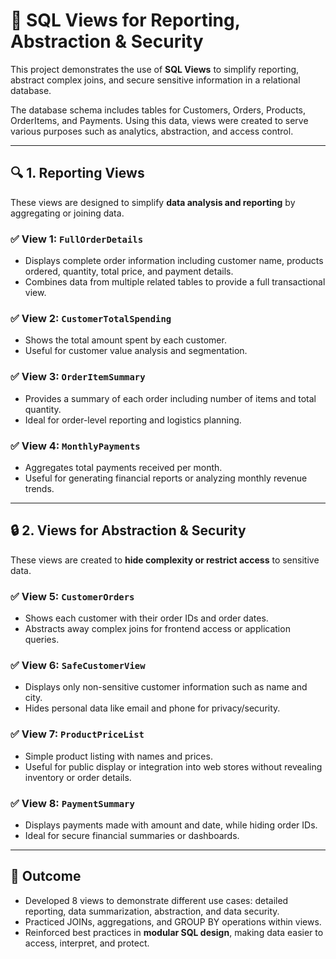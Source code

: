# 🧾 SQL Views for Reporting, Abstraction & Security

This project demonstrates the use of **SQL Views** to simplify reporting, abstract complex joins, and secure sensitive information in a relational database.

The database schema includes tables for Customers, Orders, Products, OrderItems, and Payments. Using this data, views were created to serve various purposes such as analytics, abstraction, and access control.

---

## 🔍 1. Reporting Views

These views are designed to simplify **data analysis and reporting** by aggregating or joining data.

### ✅ View 1: `FullOrderDetails`
- Displays complete order information including customer name, products ordered, quantity, total price, and payment details.
- Combines data from multiple related tables to provide a full transactional view.

### ✅ View 2: `CustomerTotalSpending`
- Shows the total amount spent by each customer.
- Useful for customer value analysis and segmentation.

### ✅ View 3: `OrderItemSummary`
- Provides a summary of each order including number of items and total quantity.
- Ideal for order-level reporting and logistics planning.

### ✅ View 4: `MonthlyPayments`
- Aggregates total payments received per month.
- Useful for generating financial reports or analyzing monthly revenue trends.

---

## 🔒 2. Views for Abstraction & Security

These views are created to **hide complexity or restrict access** to sensitive data.

### ✅ View 5: `CustomerOrders`
- Shows each customer with their order IDs and order dates.
- Abstracts away complex joins for frontend access or application queries.

### ✅ View 6: `SafeCustomerView`
- Displays only non-sensitive customer information such as name and city.
- Hides personal data like email and phone for privacy/security.

### ✅ View 7: `ProductPriceList`
- Simple product listing with names and prices.
- Useful for public display or integration into web stores without revealing inventory or order details.

### ✅ View 8: `PaymentSummary`
- Displays payments made with amount and date, while hiding order IDs.
- Ideal for secure financial summaries or dashboards.

---

## 🎯 Outcome

- Developed 8 views to demonstrate different use cases: detailed reporting, data summarization, abstraction, and data security.
- Practiced JOINs, aggregations, and GROUP BY operations within views.
- Reinforced best practices in **modular SQL design**, making data easier to access, interpret, and protect.


